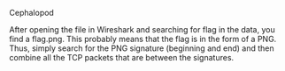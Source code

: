 Cephalopod

After opening the file in Wireshark and searching for flag in the data, you find a flag.png. This probably means that the flag is in the form of a PNG. Thus, simply search for the PNG signature (beginning and end) and then combine all the TCP packets that are between the signatures.